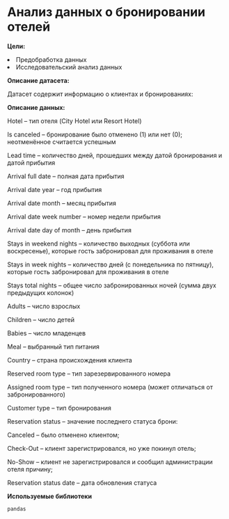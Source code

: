 **Анализ данных о бронировании отелей**
=====================

**Цели:**
<li>
Предобработка данных
<li>
Исследовательский анализ данных

**Описание датасета:**

Датасет содержит информацию о клиентах и бронированиях:

**Описание данных:**

Hotel – тип отеля (City Hotel или Resort Hotel)

Is canceled – бронирование было отменено (1) или нет (0); неотменённое считается успешным

Lead time – количество дней, прошедших между датой бронирования и датой прибытия

Arrival full date – полная дата прибытия

Arrival date year – год прибытия

Arrival date month – месяц прибытия

Arrival date week number – номер недели прибытия

Arrival date day of month – день прибытия

Stays in weekend nights – количество выходных (суббота или воскресенье), которые гость забронировал для проживания в отеле

Stays in week nights – количество дней (с понедельника по пятницу), которые гость забронировал для проживания в отеле

Stays total nights – общее число забронированных ночей (сумма двух предыдущих колонок)

Adults – число взрослых

Children – число детей

Babies – число младенцев

Meal – выбранный тип питания

Country – страна происхождения клиента

Reserved room type – тип зарезервированного номера

Assigned room type – тип полученного номера (может отличаться от забронированного)

Customer type – тип бронирования

Reservation status – значение последнего статуса брони:

Canceled – было отменено клиентом;

Check-Out – клиент зарегистрировался, но уже покинул отель;

No-Show – клиент не зарегистрировался и сообщил администрации отеля причину;

Reservation status date – дата обновления статуса

**Используемые библиотеки**

`pandas`
